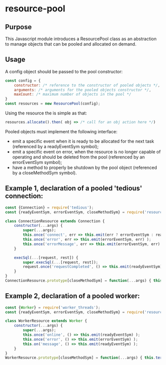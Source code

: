 # resource-pool

## Purpose
This Javascript module introduces a ResourcePool class as an abstraction to manage objects that can be pooled and allocated on demand.

## Usage
A config object should be passed to the pool constructor:
```javascript
const config = {
    constructor: /* reference to the constructor of pooled objects */,
    arguments: /* arguments for the pooled objects constructor */,
    maxCount: /* maximum number of objects in the pool */
}
const resources = new ResourcePool(config);
```

Using the resource the is simple as that:
```javascript
resources.allocate().then( obj => /* call for an obj action here */)
```

Pooled objects must implement the following interface:
* emit a specific event when it is ready to be allocated for the next task (referenced by a readyEventSym symbol);
* emit a specific event on error, when the resource is no longer capable of operating and should be deleted from the pool (referenced by an errorEventSym symbol);
* have a method to properly be shutdown by the pool object (referenced by a closeMethodSym symbol).

## Example 1, declaration of a pooled 'tedious' connection:
```javascript
const {Connection} = require('tedious');
const {readyEventSym, errorEventSym, closeMethodSym} = require('resource-pool');

class ConnectionResource extends Connection {
    constructor(...args) {
        super(...args);
        this.once('connect', err => this.emit(err ? errorEventSym : readyEventSym, err) );
        this.once('error', err => this.emit(errorEventSym, err) );
        this.once('errorMessage', err => this.emit(errorEventSym, err) );
    }

    execSql(...[request, rest]) {
        super.execSql(...[request, rest]);
        request.once('requestCompleted', () => this.emit(readyEventSym));
    }
}
ConnectionResource.prototype[closeMethodSym] = function(...args) { this.close(...args) };
```

## Example 2, declaration of a pooled worker:
```javascript
const {Worker} = require('worker_threads');
const {readyEventSym, errorEventSym, closeMethodSym} = require('resource-pool');

class WorkerResource extends Worker {
    constructor(...args) {
        super(...args);
        this.once('online', () => this.emit(readyEventSym) );
        this.once('error', () => this.emit(errorEventSym) );
        this.on('message', () => this.emit(readyEventSym) );
    }
}
WorkerResource.prototype[closeMethodSym] = function(...args) { this.terminate(...args) };
```

